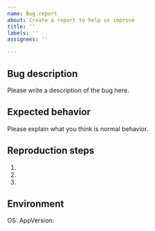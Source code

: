 ```yaml
---
name: Bug report
about: Create a report to help us improve
title: ''
labels: ''
assignees: ''

---
```


## Bug description
Please write a description of the bug here.

## Expected behavior
Please explain what you think is normal behavior.

## Reproduction steps
1.
2.
3.

## Environment
OS:
AppVersion:
